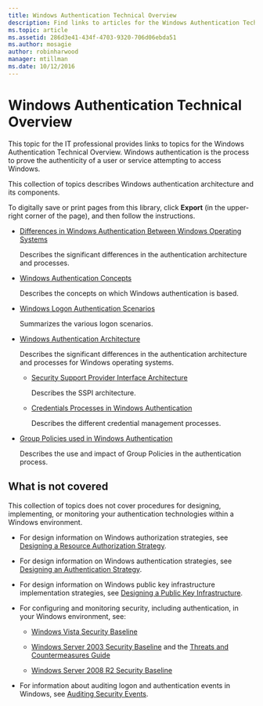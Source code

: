 ```yaml
---
title: Windows Authentication Technical Overview
description: Find links to articles for the Windows Authentication Technical Overview.
ms.topic: article
ms.assetid: 286d3e41-434f-4703-9320-706d06ebda51
ms.author: mosagie
author: robinharwood
manager: mtillman
ms.date: 10/12/2016
---
```

# Windows Authentication Technical Overview

This topic for the IT professional provides links to topics for the Windows Authentication Technical Overview. Windows authentication is the process to prove the authenticity of a user or service attempting to access Windows.

This collection of topics describes Windows authentication architecture and its components.

To digitally save or print pages from this library, click **Export** (in the upper-right corner of the page), and then follow the instructions.

-   [Differences in Windows Authentication Between Windows Operating Systems](/previous-versions/windows/it-pro/windows-server-2008-R2-and-2008/dn169017(v=ws.10))

    Describes the significant differences in the authentication architecture and processes.

-   [Windows Authentication Concepts](/previous-versions/windows/it-pro/windows-server-2008-R2-and-2008/dn169018(v=ws.10))

    Describes the concepts on which Windows authentication is based.

-   [Windows Logon Authentication Scenarios](/previous-versions/windows/it-pro/windows-server-2008-R2-and-2008/dn169020(v=ws.10))

    Summarizes the various logon scenarios.

-   [Windows Authentication Architecture](/previous-versions/windows/it-pro/windows-server-2008-R2-and-2008/dn169024(v=ws.10))

    Describes the significant differences in the authentication architecture and processes for Windows operating systems.

    -   [Security Support Provider Interface Architecture](/previous-versions/windows/it-pro/windows-server-2008-R2-and-2008/dn169026(v=ws.10))

        Describes the SSPI architecture.

    -   [Credentials Processes in Windows Authentication](/previous-versions/windows/it-pro/windows-server-2008-R2-and-2008/dn169014(v=ws.10))

        Describes the different credential management processes.

-   [Group Policies used in Windows Authentication](/previous-versions/windows/it-pro/windows-server-2008-R2-and-2008/dn169021(v=ws.10))

    Describes the use and impact of Group Policies in the authentication process.

## What is not covered
This collection of topics does not cover procedures for designing, implementing, or monitoring your authentication technologies within a Windows environment.

-   For design information on Windows authorization strategies, see [Designing a Resource Authorization Strategy](/previous-versions/windows/it-pro/windows-server-2003/cc783368(v=ws.10)).

-   For design information on Windows authentication strategies, see [Designing an Authentication Strategy](/previous-versions/windows/it-pro/windows-server-2003/cc758124(v=ws.10)).

-   For design information on Windows public key infrastructure implementation strategies, see [Designing a Public Key Infrastructure](/previous-versions/windows/it-pro/windows-server-2003/cc773138(v=ws.10)).

-   For configuring and monitoring security, including authentication, in your Windows environment, see:

    -   [Windows Vista Security Baseline](/previous-versions/tn-archive/dd450978(v=technet.10))

    -   [Windows Server 2003 Security Baseline](/previous-versions/tn-archive/cc163140(v=technet.10)) and the [Threats and Countermeasures Guide](/previous-versions/tn-archive/dd162275(v=technet.10))

    -   [Windows Server 2008 R2 Security Baseline](/previous-versions/tn-archive/gg236605(v=technet.10))

-   For information about auditing logon and authentication events in Windows, see [Auditing Security Events](/previous-versions/windows/it-pro/windows-server-2003/cc776394(v=ws.10)).
